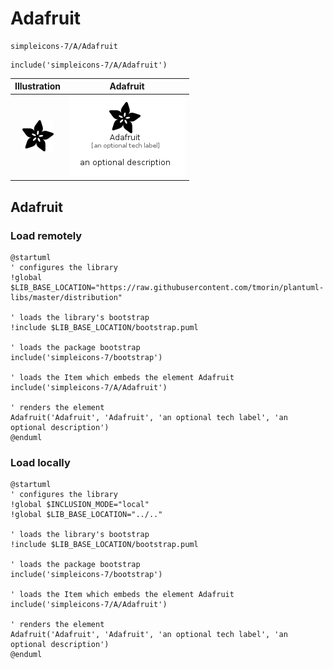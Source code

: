 # Adafruit


```text
simpleicons-7/A/Adafruit
```

```text
include('simpleicons-7/A/Adafruit')
```



| Illustration | Adafruit |
| :---: | :---: |
| ![illustration for Illustration](../../simpleicons-7/A/Adafruit.png) | ![illustration for Adafruit](../../simpleicons-7/A/Adafruit.Local.png) |




## Adafruit

### Load remotely
```plantuml
@startuml
' configures the library
!global $LIB_BASE_LOCATION="https://raw.githubusercontent.com/tmorin/plantuml-libs/master/distribution"

' loads the library's bootstrap
!include $LIB_BASE_LOCATION/bootstrap.puml

' loads the package bootstrap
include('simpleicons-7/bootstrap')

' loads the Item which embeds the element Adafruit
include('simpleicons-7/A/Adafruit')

' renders the element
Adafruit('Adafruit', 'Adafruit', 'an optional tech label', 'an optional description')
@enduml
```

### Load locally
```plantuml
@startuml
' configures the library
!global $INCLUSION_MODE="local"
!global $LIB_BASE_LOCATION="../.."

' loads the library's bootstrap
!include $LIB_BASE_LOCATION/bootstrap.puml

' loads the package bootstrap
include('simpleicons-7/bootstrap')

' loads the Item which embeds the element Adafruit
include('simpleicons-7/A/Adafruit')

' renders the element
Adafruit('Adafruit', 'Adafruit', 'an optional tech label', 'an optional description')
@enduml
```

